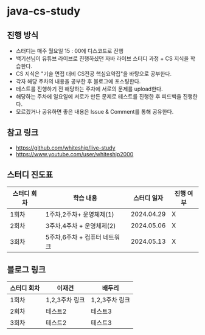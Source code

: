 # java-cs-study


진행 방식 
-----------------------
- 스터디는 매주 월요일 15 : 00에 디스코드로 진행
- 백기선님이 유튜브 라이브로 진행하셨던 자바 라이브 스터디 과정 + CS 지식을 학습한다.
- CS 지식은 "기술 면접 대비 CS전공 핵심요약집"을 바탕으로 공부한다.
- 각자 해당 주차의 내용을 공부한 후 블로그에 포스팅한다.
- 테스트를 진행하기 전 해당하는 주차에 서로의 문제를 upload한다.
- 해당하는 주차에 일요일에 서로가 만든 문제로 테스트를 진행한 후 피드백을 진행한다.
- 모르겠거나 공유하면 좋은 내용은 Issue & Comment를 통해 공유한다.

참고 링크
---
- https://github.com/whiteship/live-study
- https://www.youtube.com/user/whiteship2000


스터디 진도표
---
|스터디 회차|학습 내용|스터디 일자|진행 여부|
|------|---|---|---|
|1회차|1주차,2주차+ 운영체제(1)|2024.04.29|X|
|2회차|3주차,4주차 + 운영체제(2)|2024.05.06|X|
|3회차|5주차,6주차 + 컴퓨터 네트워크|2024.05.13|X|

블로그 링크
---
|스터디 회차|이재건|배두리|
|------|---|---|
|1회차|1,2,3주차 링크|1,2,3주차 링크|
|2회차|테스트2|테스트3|
|3회차|테스트2|테스트3|


